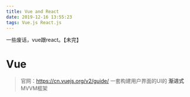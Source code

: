 ```yaml
---
title: Vue and React
date: 2019-12-16 13:55:23
tags: Vue.js React.js
---
```

一些废话，vue跟react。【未完】
<!-- more -->

# Vue
> 官网：https://cn.vuejs.org/v2/guide/
> 一套构建用户界面的UI的 **渐进式** MVVM框架

